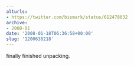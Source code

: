 ```yaml
---
alturls:
- https://twitter.com/bismark/status/612478032
archive:
- 2008-01
date: '2008-01-18T06:36:58+00:00'
slug: '1200638218'
---
```


finally finished unpacking.

